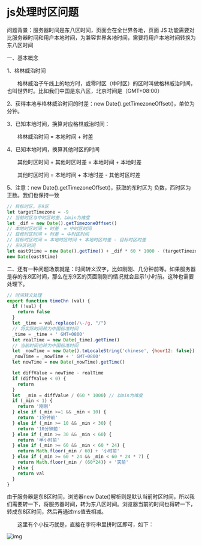 # js处理时区问题

问题背景：服务器时间是东八区时间，页面会在全世界各地，页面 JS 功能需要对比服务器时间和用户本地时间，为兼容世界各地时间，需要将用户本地时间转换为东八区时间

一、基本概念

1、格林威治时间

　　格林威治子午线上的地方时，或零时区（中时区）的区时叫做格林威治时间，也叫世界时。比如我们中国是东八区，北京时间是（GMT+08:00）

2、获得本地与格林威治时间的时差：new Date().getTimezoneOffset()，单位为分钟。

3、已知本地时间，换算对应格林威治时间：

　　格林威治时间 = 本地时间 + 时差

4、已知本地时间，换算其他时区的时间

　　其他时区时间 + 其他时区时差 = 本地时间 + 本地时差

　　其他时区时间 = 本地时间 + 本地时差 - 其他时区时差

5、注意：new Date().getTimezoneOffset()，获取的东时区为 负数，西时区为正数。我们也保持一致



```js
// 目标时区，东9区
let targetTimezone = -9
// 当前时区与中时区时差，以min为维度
let _dif = new Date().getTimezoneOffset()
// 本地时区时间 + 时差  = 中时区时间
// 目标时区时间 + 时差 = 中时区时间
// 目标时区时间 = 本地时区时间 + 本地时区时差 - 目标时区时差
// 东9区时间
let east9time = new Date().getTime() + _dif * 60 * 1000 - (targetTimezone * 60 * 60 * 1000)
new Date(east9time)
```

二、还有一种问题场景就是：时间转义汉字，比如刚刚、几分钟前等。如果服务器是存的东8区时间，那么在东9区的页面刚刚的情况就会显示1小时前。这种也需要处理下。

```js
// 时间转义处理
export function timeChn (val) {
  if (!val) {
    return false
  }
  let _time = val.replace(/\-/g, "/")
  // 将实际时间转为中国标准时间
  _time = _time + ' GMT+0800'
  let realTime = new Date(_time).getTime()
  // 当前时间也转为中国标准时间
  let _nowTime = new Date().toLocaleString('chinese', {hour12: false})
  _nowTime = _nowTime + ' GMT+0800'
  let nowTime = new Date(_nowTime).getTime()

  let diffValue = nowTime - realTime
  if (diffValue < 0) {
    return
  }
  let  _min = diffValue / (60 * 1000) // 以min为维度
  if (_min < 1) {
    return '刚刚'
  } else if (_min >=1 && _min < 10) {
    return '1分钟前'
  } else if (_min >= 10 && _min < 30) {
    return '10分钟前'
  } else if (_min >= 30 && _min < 60) {
    return '半小时前'
  } else if (_min >= 60 && _min < 60 * 24) {
    return Math.floor(_min / 60) + '小时前'
  } else if (_min >= 60 * 24 && _min < 60 * 24 * 7) {
    return Math.floor(_min / (60*24)) + '天前'
  } else {
    return val
  }
}
```

由于服务器是东8区时间，浏览器new Date()解析则是默认当前时区时间，所以我们需要转一下，将服务器时间，转为东八区时间。浏览器当前的时间也得转一下，转成东8区时间，然后再通过ms值去相减。

　　这里有个小技巧就是，直接在字符串里拼时区即可，如下：

![img](https://img2018.cnblogs.com/blog/1158910/201903/1158910-20190313192155123-884671530.png)